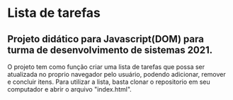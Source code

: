 # Lista de tarefas
##    Projeto didático para Javascript(DOM) para turma de desenvolvimento de sistemas 2021.
   O projeto tem como função criar uma lista de tarefas que possa ser atualizada no proprio navegador pelo usuário, podendo adicionar, remover e concluir itens.
   Para utilizar a lista, basta clonar o repositorio em seu computador e abrir o arquivo "index.html".
